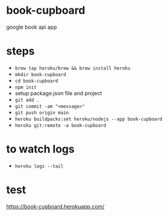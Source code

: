 # book-cupboard
google book api app

# steps
* ```brew tap heroku/brew && brew install heroku```
* ```mkdir book-cupboard```
* ```cd book-cupboard```
* ```npm init```
* setup package.json file and project
* ```git add .```
* ```git commit -am "<message>"```
* ```git push origin main```
* ```heroku buildpacks:set heroku/nodejs --app book-cupboard```
* ```heroku git:remote -a book-cupboard```

# to watch logs
* ```heroku logs --tail```

# test
https://book-cupboard.herokuapp.com/